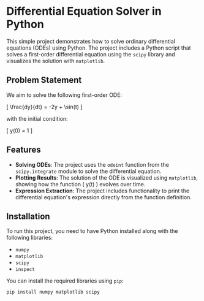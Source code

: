 # Differential Equation Solver in Python

This simple project demonstrates how to solve ordinary differential equations (ODEs) using Python. The project includes a Python script that solves a first-order differential equation using the `scipy` library and visualizes the solution with `matplotlib`.

## Problem Statement

We aim to solve the following first-order ODE:

\[ \frac{dy}{dt} = -2y + \sin(t) \]

with the initial condition:

\[ y(0) = 1 \]

## Features

- **Solving ODEs**: The project uses the `odeint` function from the `scipy.integrate` module to solve the differential equation.
- **Plotting Results**: The solution of the ODE is visualized using `matplotlib`, showing how the function \( y(t) \) evolves over time.
- **Expression Extraction**: The project includes functionality to print the differential equation's expression directly from the function definition.

## Installation

To run this project, you need to have Python installed along with the following libraries:

- `numpy`
- `matplotlib`
- `scipy`
- `inspect`

You can install the required libraries using `pip`:

```bash
pip install numpy matplotlib scipy

